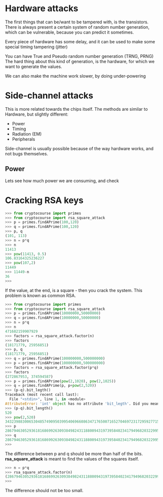 # Hardware attacks
The first things that can be/want to be tampered with, is the transistors.
There is always present a certain system of random number generation, which can be vulnerable, because you can predict it sometimes.

Every piece of hardware has some delay, and it can be used to make some special timing tampering (jitter)

You can have True and Pseudo random number generation (TRNG, PRNG)
The hard thing about this kind of generation, is the hardware, for which we want to generate the values.

We can also make the machine work slower, by doing under-powering

# Side-channel attacks
This is more related towards the chips itself.
The methods are similar to Hardware, but slightly different:
- Power
- Timing
- Radiation (EM)
- Peripherals 

Side-channel is usually possible because of the way hardware works, and not bugs themselves.
## Power
Lets see how much power we are consuming, and check

# Cracking RSA keys
```python
>>> from cryptocourse import primes
>>> from cryptocourse import rsa_square_attack
>>> p = primes.findAPrime(100,120)
>>> q = primes.findAPrime(100,120)
>>> p, q
(101, 113)
>>> n = p*q
>>> n
11413
>>> pow(11413, 0.5)
106.83164325236227
>>> pow(107,2)
11449
>>> 11449-n
36
>>>
```
If the value, at the end, is a square - then you crack the system. This problem is known as common RSA.
```python
>>> from cryptocourse import primes
>>> from cryptocourse import rsa_square_attack
>>> p = primes.findAPrime(10000000,50000000)
>>> q = primes.findAPrime(10000000,50000000)
>>> n = p*q
>>> n
471682159907929
>>> factors = rsa_square_attack.factor(n)
>>> factors
(18171779, 25956851)
>>> p, q
(18171779, 25956851)
>>> q = primes.findAPrime(100000000,500000000)
>>> p = primes.findAPrime(100000000,500000000)
>>> factors = rsa_square_attack.factor(p*q)
>>> factors
(272867953, 374594587)
>>> p = primes.findAPrime(pow(2,1020), pow(2,1025))
>>> q = primes.findAPrime(p, p+pow(2,520))
>>> (p-q).bit_legth()
Traceback (most recent call last):
  File "<stdin>", line 1, in <module>
AttributeError: 'int' object has no attribute 'bit_legth'. Did you mean: 'bit_length'?
>>> (p-q).bit_length()
520
>>> pow(2,520)
3432398830065304857490950399540696608634717650071652704697231729592771591698828026061279820330727277488648155695740429018560993999858321906287014145557528576
>>> p
286794630529361816869926309384982431188009431973958402341794968203229957055947708961108195713364626207829923779848919990495770315750623978474119514395667175030440636186402643071076514657386338612914324561412831213290662432223986473743542552160204720661940394520750551330433034140772541923502465105244413034737
>>> q
286794630529361816869926309384982431188009431973958402341794968203229957055947708961108195713364626207829923779848919990495770315750623978474119514395669051876086397570340500528424949347024598227845903623621918102584607085267667336329288179073432168926722420401450929808156428022652543803765840341557880204297
>>>
```
The difference between p and q should be more than half of the bits.
**rsa_square_attack** is meant to find the values of the squares itself.
```python
>>> n = p*q
>>> rsa_square_attack.factor(n)
(286794630529361816869926309384982431188009431973958402341794968203229957055947708961108195713364626207829923779848919990495770315750623978474119514395667175030440636186402643071076514657386338612914324561412831213290662432223986473743542552160204720661940394520750551330433034140772541923502465105244413034737, 286794630529361816869926309384982431188009431973958402341794968203229957055947708961108195713364626207829923779848919990495770315750623978474119514395669051876086397570340500528424949347024598227845903623621918102584607085267667336329288179073432168926722420401450929808156428022652543803765840341557880204297)
>>>
```
The difference should not be too small.



